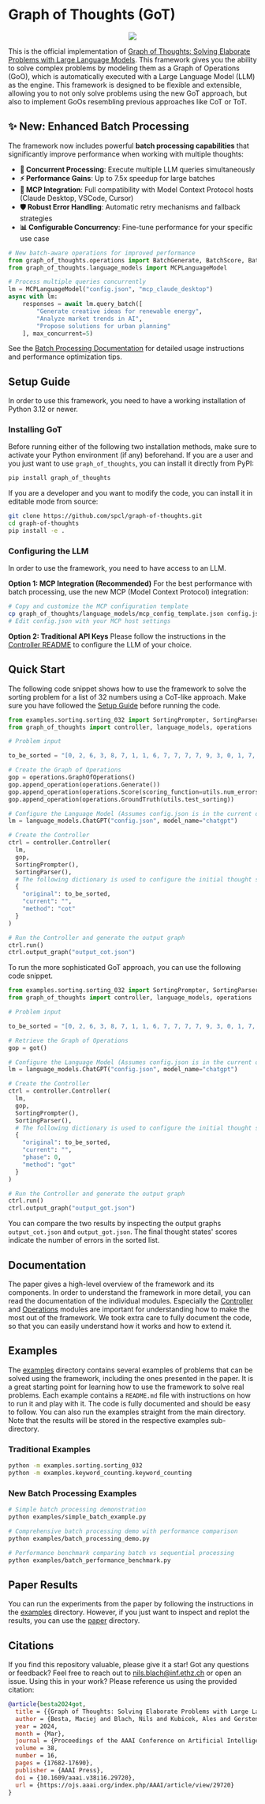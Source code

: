 # Graph of Thoughts (GoT)

<p align="center">
  <img src="paper/pics/preview.svg">
</p>

This is the official implementation of [Graph of Thoughts: Solving Elaborate Problems with Large Language Models](https://arxiv.org/pdf/2308.09687.pdf).
This framework gives you the ability to solve complex problems by modeling them as a Graph of Operations (GoO), which is automatically executed with a Large Language Model (LLM) as the engine.
This framework is designed to be flexible and extensible, allowing you to not only solve problems using the new GoT approach, but also to implement GoOs resembling previous approaches like CoT or ToT.

## ✨ New: Enhanced Batch Processing

The framework now includes powerful **batch processing capabilities** that significantly improve performance when working with multiple thoughts:

- **🚀 Concurrent Processing**: Execute multiple LLM queries simultaneously
- **⚡ Performance Gains**: Up to 7.5x speedup for large batches
- **🔧 MCP Integration**: Full compatibility with Model Context Protocol hosts (Claude Desktop, VSCode, Cursor)
- **🛡️ Robust Error Handling**: Automatic retry mechanisms and fallback strategies
- **📊 Configurable Concurrency**: Fine-tune performance for your specific use case

```python
# New batch-aware operations for improved performance
from graph_of_thoughts.operations import BatchGenerate, BatchScore, BatchAggregate
from graph_of_thoughts.language_models import MCPLanguageModel

# Process multiple queries concurrently
lm = MCPLanguageModel("config.json", "mcp_claude_desktop")
async with lm:
    responses = await lm.query_batch([
        "Generate creative ideas for renewable energy",
        "Analyze market trends in AI",
        "Propose solutions for urban planning"
    ], max_concurrent=5)
```

See the [Batch Processing Documentation](docs/BATCH_PROCESSING.md) for detailed usage instructions and performance optimization tips.

## Setup Guide

In order to use this framework, you need to have a working installation of Python 3.12 or newer.

### Installing GoT

Before running either of the following two installation methods, make sure to activate your Python environment (if any) beforehand.
If you are a user and you just want to use `graph_of_thoughts`, you can install it directly from PyPI:

```bash
pip install graph_of_thoughts
```

If you are a developer and you want to modify the code, you can install it in editable mode from source:

```bash
git clone https://github.com/spcl/graph-of-thoughts.git
cd graph-of-thoughts
pip install -e .
```

### Configuring the LLM

In order to use the framework, you need to have access to an LLM.

**Option 1: MCP Integration (Recommended)**
For the best performance with batch processing, use the new MCP (Model Context Protocol) integration:

```bash
# Copy and customize the MCP configuration template
cp graph_of_thoughts/language_models/mcp_config_template.json config.json
# Edit config.json with your MCP host settings
```

**Option 2: Traditional API Keys**
Please follow the instructions in the [Controller README](graph_of_thoughts/controller/README.md) to configure the LLM of your choice.

## Quick Start

The following code snippet shows how to use the framework to solve the sorting problem for a list of 32 numbers using a CoT-like approach.
Make sure you have followed the [Setup Guide](#setup-guide) before running the code.

```python
from examples.sorting.sorting_032 import SortingPrompter, SortingParser, utils
from graph_of_thoughts import controller, language_models, operations

# Problem input

to_be_sorted = "[0, 2, 6, 3, 8, 7, 1, 1, 6, 7, 7, 7, 7, 9, 3, 0, 1, 7, 9, 1, 3, 5, 1, 3, 6, 4, 5, 4, 7, 3, 5, 7]"

# Create the Graph of Operations
gop = operations.GraphOfOperations()
gop.append_operation(operations.Generate())
gop.append_operation(operations.Score(scoring_function=utils.num_errors))
gop.append_operation(operations.GroundTruth(utils.test_sorting))

# Configure the Language Model (Assumes config.json is in the current directory with OpenAI API key)
lm = language_models.ChatGPT("config.json", model_name="chatgpt")

# Create the Controller
ctrl = controller.Controller(
  lm,
  gop,
  SortingPrompter(),
  SortingParser(),
  # The following dictionary is used to configure the initial thought state
  {
    "original": to_be_sorted,
    "current": "",
    "method": "cot"
  }
)

# Run the Controller and generate the output graph
ctrl.run()
ctrl.output_graph("output_cot.json")
```

To run the more sophisticated GoT approach, you can use the following code snippet.

```python
from examples.sorting.sorting_032 import SortingPrompter, SortingParser, got, utils
from graph_of_thoughts import controller, language_models, operations

# Problem input

to_be_sorted = "[0, 2, 6, 3, 8, 7, 1, 1, 6, 7, 7, 7, 7, 9, 3, 0, 1, 7, 9, 1, 3, 5, 1, 3, 6, 4, 5, 4, 7, 3, 5, 7]"

# Retrieve the Graph of Operations
gop = got()

# Configure the Language Model (Assumes config.json is in the current directory with OpenAI API key)
lm = language_models.ChatGPT("config.json", model_name="chatgpt")

# Create the Controller
ctrl = controller.Controller(
  lm,
  gop,
  SortingPrompter(),
  SortingParser(),
  # The following dictionary is used to configure the initial thought state
  {
    "original": to_be_sorted,
    "current": "",
    "phase": 0,
    "method": "got"
  }
)

# Run the Controller and generate the output graph
ctrl.run()
ctrl.output_graph("output_got.json")
```

You can compare the two results by inspecting the output graphs `output_cot.json` and `output_got.json`.
The final thought states' scores indicate the number of errors in the sorted list.

## Documentation

The paper gives a high-level overview of the framework and its components.
In order to understand the framework in more detail, you can read the documentation of the individual modules.
Especially the [Controller](graph_of_thoughts/controller/README.md) and [Operations](graph_of_thoughts/operations/README.md) modules are important for understanding how to make the most out of the framework.
We took extra care to fully document the code, so that you can easily understand how it works and how to extend it.

## Examples

The [examples](examples) directory contains several examples of problems that can be solved using the framework, including the ones presented in the paper.
It is a great starting point for learning how to use the framework to solve real problems.
Each example contains a `README.md` file with instructions on how to run it and play with it. The code is fully documented and should be easy to follow.
You can also run the examples straight from the main directory. Note that the results will be stored in the respective examples sub-directory.

### Traditional Examples

```bash
python -m examples.sorting.sorting_032
python -m examples.keyword_counting.keyword_counting
```

### New Batch Processing Examples

```bash
# Simple batch processing demonstration
python examples/simple_batch_example.py

# Comprehensive batch processing demo with performance comparison
python examples/batch_processing_demo.py

# Performance benchmark comparing batch vs sequential processing
python examples/batch_performance_benchmark.py
```

## Paper Results

You can run the experiments from the paper by following the instructions in the [examples](examples) directory.
However, if you just want to inspect and replot the results, you can use the [paper](paper) directory.

## Citations

If you find this repository valuable, please give it a star!
Got any questions or feedback? Feel free to reach out to [nils.blach@inf.ethz.ch](mailto:nils.blach@inf.ethz.ch) or open an issue.
Using this in your work? Please reference us using the provided citation:

```bibtex
@article{besta2024got,
  title = {{Graph of Thoughts: Solving Elaborate Problems with Large Language Models}},
  author = {Besta, Maciej and Blach, Nils and Kubicek, Ales and Gerstenberger, Robert and Gianinazzi, Lukas and Gajda, Joanna and Lehmann, Tomasz and Podstawski, Micha{\l} and Niewiadomski, Hubert and Nyczyk, Piotr and Hoefler, Torsten},
  year = 2024,
  month = {Mar},
  journal = {Proceedings of the AAAI Conference on Artificial Intelligence},
  volume = 38,
  number = 16,
  pages = {17682-17690},
  publisher = {AAAI Press},
  doi = {10.1609/aaai.v38i16.29720},
  url = {https://ojs.aaai.org/index.php/AAAI/article/view/29720}
}
```
